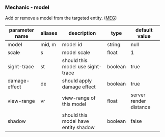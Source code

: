 ### Mechanic - model
Add or remove a model from the targeted entity. ([MEG](https://git.lumine.io/mythiccraft/model-engine-4/-/wikis/Skills/Mechanics/Model))


| parameter name | aliases | description | type | default value |
| --- | ---| ---| ---| --- |
| model | mid, m | model id | string | null |
| scale | s | model scale | float | 1 |
| sight-trace | st | should this model use sight-trace | boolean | true |
| damage-effect | de | should apply damage effect | boolean | true |
| view-range | vr | view-range of this model | float | server render distance |
| shadow | | should this model have entity shadow | boolean | false |